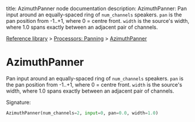 title: AzimuthPanner node documentation
description: AzimuthPanner: Pan input around an equally-spaced ring of `num_channels` speakers. `pan` is the pan position from -1..+1, where 0 = centre front. `width` is the source's width, where 1.0 spans exactly between an adjacent pair of channels.

[Reference library](../../index.md) > [Processors: Panning](../index.md) > [AzimuthPanner](index.md)

# AzimuthPanner

Pan input around an equally-spaced ring of `num_channels` speakers. `pan` is the pan position from -1..+1, where 0 = centre front. `width` is the source's width, where 1.0 spans exactly between an adjacent pair of channels.

Signature:
```python
AzimuthPanner(num_channels=2, input=0, pan=0.0, width=1.0)
```

